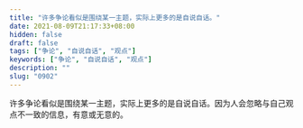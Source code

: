 ```yaml
---
title: "许多争论看似是围绕某一主题，实际上更多的是自说自话。"
date: 2021-08-09T21:17:33+08:00
hidden: false
draft: false
tags: ["争论", "自说自话", "观点"]
keywords: ["争论", "自说自话", "观点"]
description: ""
slug: "0902"
---
```


许多争论看似是围绕某一主题，实际上更多的是自说自话。因为人会忽略与自己观点不一致的信息，有意或无意的。